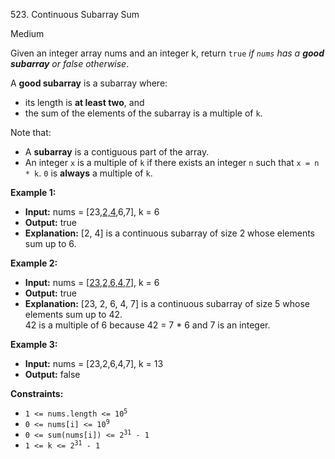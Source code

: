 523\. Continuous Subarray Sum

Medium

Given an integer array nums and an integer k, return `true` _if `nums` has a **good subarray** or false otherwise_.

A **good subarray** is a subarray where:

- its length is **at least two**, and
- the sum of the elements of the subarray is a multiple of `k`.

Note that:

- A **subarray** is a contiguous part of the array.
- An integer `x` is a multiple of `k` if there exists an integer `n` such that `x = n * k`. `0` is **always** a multiple of `k`.


**Example 1:**

- **Input:** nums = [23,<u>2,4</u>,6,7], k = 6
- **Output:** true
- **Explanation:** [2, 4] is a continuous subarray of size 2 whose elements sum up to 6.

**Example 2:**

- **Input:** nums = [<u>23,2,6,4,7</u>], k = 6
- **Output:** true
- **Explanation:** [23, 2, 6, 4, 7] is a continuous subarray of size 5 whose elements sum up to 42.\
  42 is a multiple of 6 because 42 = 7 * 6 and 7 is an integer.

**Example 3:**

- **Input:** nums = [23,2,6,4,7], k = 13
- **Output:** false 

**Constraints:**

- <code>1 <= nums.length <= 10<sup>5</sup></code>
- <code>0 <= nums[i] <= 10<sup>9</sup></code>
- <code>0 <= sum(nums[i]) <= 2<sup>31</sup> - 1</code>
- <code>1 <= k <= 2<sup>31</sup> - 1</code>

